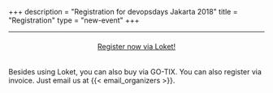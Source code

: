 +++
description = "Registration for devopsdays Jakarta 2018"
title = "Registration"
type = "new-event"
+++
<hr>

<div style="margin: 1.4em 0 2.4em 0;"><center><a href="https://www.loket.com/event/devopsdays-jakarta" target="_blank" class="btn btn-primary btn-lg">Register now via Loket!</a></center></div>

Besides using Loket, you can also buy via GO-TIX. You can also register via invoice. Just email us at {{< email_organizers >}}.